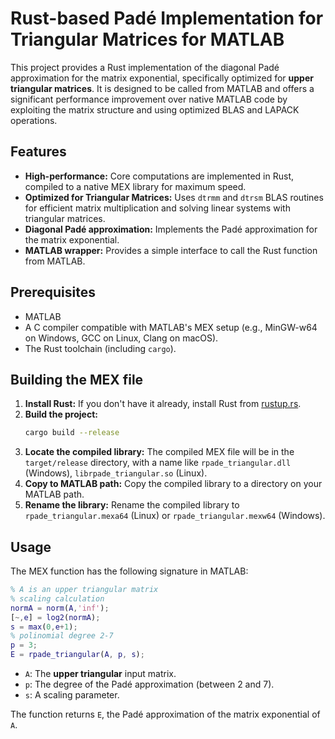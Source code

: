 # Rust-based Padé Implementation for Triangular Matrices for MATLAB

This project provides a Rust implementation of the diagonal Padé approximation for the matrix exponential, specifically optimized for **upper triangular matrices**. It is designed to be called from MATLAB and offers a significant performance improvement over native MATLAB code by exploiting the matrix structure and using optimized BLAS and LAPACK operations.

## Features

- **High-performance:** Core computations are implemented in Rust, compiled to a native MEX library for maximum speed.
- **Optimized for Triangular Matrices:** Uses `dtrmm` and `dtrsm` BLAS routines for efficient matrix multiplication and solving linear systems with triangular matrices.
- **Diagonal Padé approximation:** Implements the Padé approximation for the matrix exponential.
- **MATLAB wrapper:** Provides a simple interface to call the Rust function from MATLAB.

## Prerequisites

- MATLAB
- A C compiler compatible with MATLAB's MEX setup (e.g., MinGW-w64 on Windows, GCC on Linux, Clang on macOS).
- The Rust toolchain (including `cargo`).

## Building the MEX file

1.  **Install Rust:** If you don't have it already, install Rust from [rustup.rs](https://rustup.rs/).
2.  **Build the project:**
    ```bash
    cargo build --release
    ```
3.  **Locate the compiled library:** The compiled MEX file will be in the `target/release` directory, with a name like `rpade_triangular.dll` (Windows), `librpade_triangular.so` (Linux).
4.  **Copy to MATLAB path:** Copy the compiled library to a directory on your MATLAB path.
5.  **Rename the library:** Rename the compiled library to `rpade_triangular.mexa64` (Linux) or `rpade_triangular.mexw64` (Windows).

## Usage

The MEX function has the following signature in MATLAB:

```matlab
% A is an upper triangular matrix
% scaling calculation
normA = norm(A,'inf');
[~,e] = log2(normA);
s = max(0,e+1);
% polinomial degree 2-7
p = 3;
E = rpade_triangular(A, p, s);
```

- `A`: The **upper triangular** input matrix.
- `p`: The degree of the Padé approximation (between 2 and 7).
- `s`: A scaling parameter.

The function returns `E`, the Padé approximation of the matrix exponential of `A`.